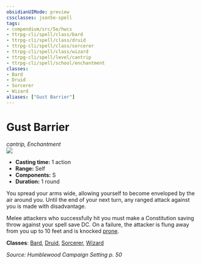 ```yaml
---
obsidianUIMode: preview
cssclasses: json5e-spell
tags:
- compendium/src/5e/hwcs
- ttrpg-cli/spell/class/bard
- ttrpg-cli/spell/class/druid
- ttrpg-cli/spell/class/sorcerer
- ttrpg-cli/spell/class/wizard
- ttrpg-cli/spell/level/cantrip
- ttrpg-cli/spell/school/enchantment
classes:
- Bard
- Druid
- Sorcerer
- Wizard
aliases: ["Gust Barrier"]
---
```

# Gust Barrier
*cantrip, Enchantment*  
![](/3-Mechanics/CLI/spells/img/gust-barrier.webp#right)  

- **Casting time:** 1 action
- **Range:** Self
- **Components:** S
- **Duration:** 1 round

You spread your arms wide, allowing yourself to become enveloped by the air around you. Until the end of your next turn, any ranged attack against you is made with disadvantage.

Melee attackers who successfully hit you must make a Constitution saving throw against your spell save DC. On a failure, the attacker is flung away from you up to 10 feet and is knocked [prone](/3-Mechanics/CLI/rules/conditions.md#prone).

**Classes**: [Bard](/3-Mechanics/CLI/classes/bard.md), [Druid](/3-Mechanics/CLI/classes/druid.md), [Sorcerer](/3-Mechanics/CLI/classes/sorcerer.md), [Wizard](/3-Mechanics/CLI/classes/wizard.md)

*Source: Humblewood Campaign Setting p. 50*